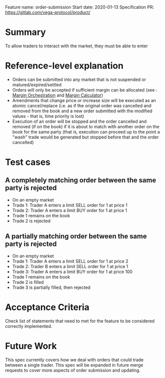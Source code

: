 Feature name: order-submission
Start date: 2020-01-13
Specification PR: https://gitlab.com/vega-protocol/product/

# Summary
To allow traders to interact with the market, they must be able to enter 

# Reference-level explanation
- Orders can be submitted into any market that is not suspended or matured/expired/settled
- Orders will only be accepted if sufficient margin can be allocated (see : [Margin Orchestration](./0010-margin-orchestration.md) and [Margin Calculator](./0019-margin-calculator.md))
- Amendments that change price or increase size will be executed as an atomic cancel/replace (i.e. as if the original order was cancelled and removed from the book and a new order submitted with the modified values - that is, time priority is lost)
- Execution of an order will be stopped and the order cancelled and removed (if on the book) if it is about to match with another order on the book for the same party (that is, execution can proceed up to the point a "wash" trade would be generated  but stopped before that and the order cancelled)


# Test cases
## A completely matching order between the same party is rejected
- On an empty market
- Trade 1: Trader A enters a limit SELL order for 1 at price 1
- Trade 2: Trader A enters a limit BUY order for 1 at price 1
- Trade 1 remains on the book
- Trade 2 is rejected

## A partially matching order between the same party is rejected
- On an empty market
- Trade 1: Trader A enters a limit SELL order for 1 at price 2
- Trade 2: Trader B enters a limit SELL order for 1 at price 1
- Trade 3: Trader A enters a limit BUY order for 1 at price 100
- Trade 1 remains on the book
- Trade 2 is filled
- Trade 3 is partially filled, then rejected

# Acceptance Criteria
Check list of statements that need to met for the feature to be considered correctly implemented.

# Future Work
This spec currently covers how we deal with orders that could trade between a single trader. This spec will be expanded in future merge requests to cover more aspects of order submission and updating.
